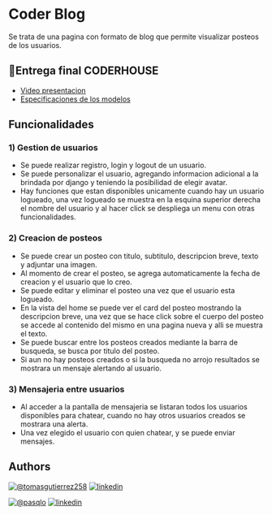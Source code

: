 
# Coder Blog

Se trata de una pagina con formato de blog que permite visualizar posteos de los usuarios.

## 🔗Entrega final CODERHOUSE
 - [Video presentacion](https://awesomeopensource.com/project/elangosundar/awesome-README-templates)
 - [Especificaciones de los modelos](https://github.com/matiassingers/awesome-readme)
## Funcionalidades

### 1) Gestion de usuarios
- Se puede realizar registro, login y logout de un usuario.
- Se puede personalizar el usuario, agregando informacion adicional a la brindada por django y teniendo la posibilidad de elegir avatar.
- Hay funciones que estan disponibles unicamente cuando hay un usuario logueado, una vez logueado se muestra en la esquina superior derecha el nombre del usuario y al hacer click se despliega un menu con otras funcionalidades.
### 2) Creacion de posteos
- Se puede crear un posteo con titulo, subtitulo, descripcion breve, texto y adjuntar una imagen.
- Al momento de crear el posteo, se agrega automaticamente la fecha de creacion y el usuario que lo creo.
- Se puede editar y eliminar el posteo una vez que el usuario esta logueado.
- En la vista del home se puede ver el card del posteo mostrando la descripcion breve, una vez que se hace click sobre el cuerpo del posteo se accede al contenido del mismo en una pagina nueva y alli se muestra el texto.
- Se puede buscar entre los posteos creados mediante la barra de busqueda, se busca por titulo del posteo.
- Si aun no hay posteos creados o si la busqueda no arrojo resultados se mostrara un mensaje alertando al usuario.
### 3) Mensajeria entre usuarios
- Al acceder a la pantalla de mensajeria se listaran todos los usuarios disponibles para chatear, cuando no hay otros usuarios creados se mostrara una alerta.
- Una vez elegido el usuario con quien chatear, y se puede enviar mensajes.
## Authors

[![@tomasgutierrez258](https://img.shields.io/badge/@tomasgutierrez258-000?style=for-the-badge&logo=github&logoColor=white)](https://www.github.com/tomasgutierrez258)
[![linkedin](https://img.shields.io/badge/linkedin-0A66C2?style=for-the-badge&logo=linkedin&logoColor=white)](https://www.linkedin.com/in/juan-tomas-gutierrez-918297151/)


[![@pasqlo](https://img.shields.io/badge/@pasqlo-000?style=for-the-badge&logo=github&logoColor=white)](https://www.github.com/pasqlo)
[![linkedin](https://img.shields.io/badge/linkedin-0A66C2?style=for-the-badge&logo=linkedin&logoColor=white)](https://www.linkedin.com/in/agust%C3%ADn-pascual-b445a156/)
